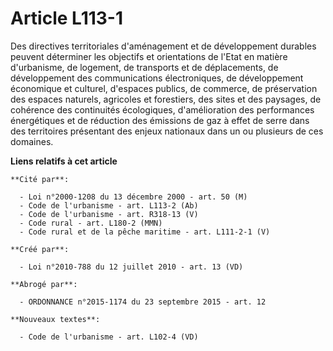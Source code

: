 # Article L113-1

Des directives territoriales d'aménagement et de développement durables peuvent déterminer les objectifs et orientations de
l'Etat en matière d'urbanisme, de logement, de transports et de déplacements, de développement des communications
électroniques, de développement économique et culturel, d'espaces publics, de commerce, de préservation des espaces naturels,
agricoles et forestiers, des sites et des paysages, de cohérence des continuités écologiques, d'amélioration des performances
énergétiques et de réduction des émissions de gaz à effet de serre dans des territoires présentant des enjeux nationaux dans
un ou plusieurs de ces domaines.

**Liens relatifs à cet article**

	**Cité par**:

	  - Loi n°2000-1208 du 13 décembre 2000 - art. 50 (M)
	  - Code de l'urbanisme - art. L113-2 (Ab)
	  - Code de l'urbanisme - art. R318-13 (V)
	  - Code rural - art. L180-2 (MMN)
	  - Code rural et de la pêche maritime - art. L111-2-1 (V)

	**Créé par**:

	  - Loi n°2010-788 du 12 juillet 2010 - art. 13 (VD)

	**Abrogé par**:

	  - ORDONNANCE n°2015-1174 du 23 septembre 2015 - art. 12

	**Nouveaux textes**:

	  - Code de l'urbanisme - art. L102-4 (VD)
